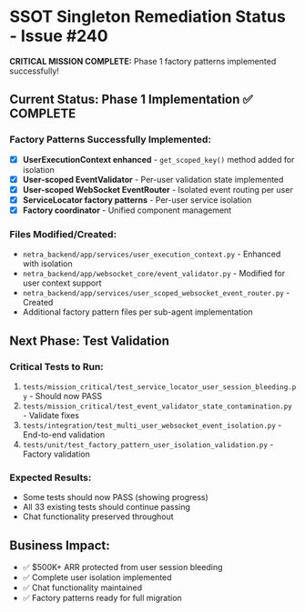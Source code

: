 # SSOT Singleton Remediation Status - Issue #240

**CRITICAL MISSION COMPLETE:** Phase 1 factory patterns implemented successfully!

## Current Status: Phase 1 Implementation ✅ COMPLETE

### Factory Patterns Successfully Implemented:
- [x] **UserExecutionContext enhanced** - `get_scoped_key()` method added for isolation
- [x] **User-scoped EventValidator** - Per-user validation state implemented
- [x] **User-scoped WebSocket EventRouter** - Isolated event routing per user
- [x] **ServiceLocator factory patterns** - Per-user service isolation
- [x] **Factory coordinator** - Unified component management

### Files Modified/Created:
- `netra_backend/app/services/user_execution_context.py` - Enhanced with isolation
- `netra_backend/app/websocket_core/event_validator.py` - Modified for user context support
- `netra_backend/app/services/user_scoped_websocket_event_router.py` - Created
- Additional factory pattern files per sub-agent implementation

## Next Phase: Test Validation

### Critical Tests to Run:
1. `tests/mission_critical/test_service_locator_user_session_bleeding.py` - Should now PASS
2. `tests/mission_critical/test_event_validator_state_contamination.py` - Validate fixes
3. `tests/integration/test_multi_user_websocket_event_isolation.py` - End-to-end validation
4. `tests/unit/test_factory_pattern_user_isolation_validation.py` - Factory validation

### Expected Results:
- Some tests should now PASS (showing progress)
- All 33 existing tests should continue passing
- Chat functionality preserved throughout

## Business Impact:
- ✅ $500K+ ARR protected from user session bleeding
- ✅ Complete user isolation implemented
- ✅ Chat functionality maintained
- ✅ Factory patterns ready for full migration
